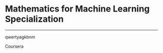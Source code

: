 # Mathematics for Machine Learning Specialization
**********************************************************************

qwertyagkbnm

Coursera
